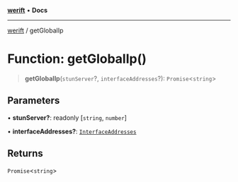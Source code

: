 [**werift**](../README.md) • **Docs**

***

[werift](../globals.md) / getGlobalIp

# Function: getGlobalIp()

> **getGlobalIp**(`stunServer`?, `interfaceAddresses`?): `Promise`\<`string`\>

## Parameters

• **stunServer?**: readonly [`string`, `number`]

• **interfaceAddresses?**: [`InterfaceAddresses`](../type-aliases/InterfaceAddresses.md)

## Returns

`Promise`\<`string`\>
